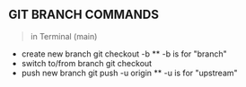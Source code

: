 ## GIT BRANCH COMMANDS
> in Terminal (main)
  - create new branch
      git checkout -b <new branch name>
        ** -b is for "branch"
  - switch to/from branch
      git checkout <branch name>
  - push new branch
      git push -u origin <branch name>
        ** -u is for "upstream"

